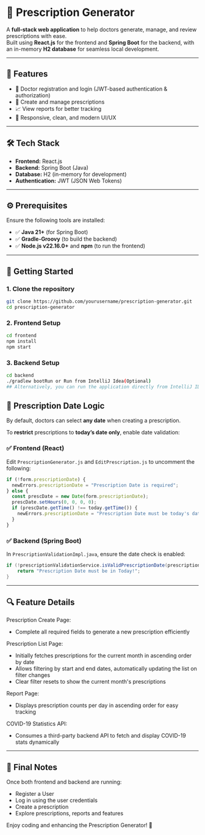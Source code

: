 # 📝 Prescription Generator

A **full-stack web application** to help doctors generate, manage, and review prescriptions with ease.  
Built using **React.js** for the frontend and **Spring Boot** for the backend, with an in-memory **H2 database** for seamless local development.

---

## 🚀 Features

- 🔐 Doctor registration and login (JWT-based authentication & authorization)
- 💊 Create and manage prescriptions
- 📈 View reports for better tracking
- 📱 Responsive, clean, and modern UI/UX

---

## 🛠 Tech Stack

- **Frontend:** React.js  
- **Backend:** Spring Boot (Java)  
- **Database:** H2 (in-memory for development)  
- **Authentication:** JWT (JSON Web Tokens)

---

## ⚙️ Prerequisites

Ensure the following tools are installed:

- ✅ **Java 21+** (for Spring Boot)
- ✅ **Gradle-Groovy** (to build the backend)
- ✅ **Node.js v22.16.0+** and **npm** (to run the frontend)

---

## 🧩 Getting Started

### 1. Clone the repository

```bash
git clone https://github.com/yourusername/prescription-generator.git
cd prescription-generator
```

### 2. Frontend Setup

```bash
cd frontend
npm install
npm start
```

### 3. Backend Setup

```bash
cd backend
./gradlew bootRun or Run from IntelliJ Idea(Optional)
## Alternatively, you can run the application directly from IntelliJ IDEA (optional)
```

## 📅 Prescription Date Logic

By default, doctors can select **any date** when creating a prescription.

To **restrict** prescriptions to **today’s date only**, enable date validation:

### ✅ Frontend (React)

Edit `PrescriptionGenerator.js` and `EditPrescription.js` to uncomment the following:

```js
if (!form.prescriptionDate) {
  newErrors.prescriptionDate = "Prescription Date is required";
} else {
  const prescDate = new Date(form.prescriptionDate);
  prescDate.setHours(0, 0, 0, 0);
  if (prescDate.getTime() !== today.getTime()) {
    newErrors.prescriptionDate = "Prescription Date must be today's date";
  }
}
```

### ✅ Backend (Spring Boot)

In `PrescriptionValidationImpl.java`, ensure the date check is enabled:

```java
if (!prescriptionValidationService.isValidPrescriptionDate(prescriptionDTO.getPrescriptionDate())) {
    return "Prescription Date must be in Today!";
}
```

---
## 🔍 Feature Details
Prescription Create Page:
- Complete all required fields to generate a new prescription efficiently 

Prescription List Page:
- Initially fetches prescriptions for the current month in ascending order by date
- Allows filtering by start and end dates, automatically updating the list on filter changes
- Clear filter resets to show the current month's prescriptions

Report Page:
- Displays prescription counts per day in ascending order for easy tracking

COVID-19 Statistics API:
- Consumes a third-party backend API to fetch and display COVID-19 stats dynamically

---

## 🙌 Final Notes

Once both frontend and backend are running:
- Register a User
- Log in using the user credentials
- Create a prescription
- Explore prescriptions, reports and features

Enjoy coding and enhancing the Prescription Generator! 🎉